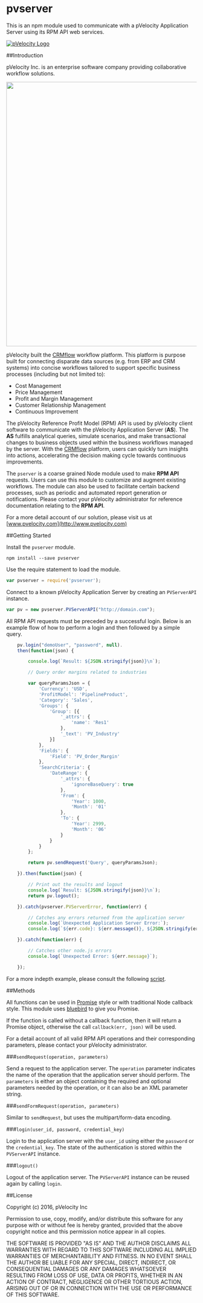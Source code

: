 # pvserver

This is an npm module used to communicate with a pVelocity Application Server using its RPM API web services.

[![pVelocity Logo](https://s3-us-west-2.amazonaws.com/pvmarketing/logo/pV+logo+transparent.png)](http://www.pvelocity.com)

##Introduction

pVelocity Inc. is an enterprise software company providing collaborative workflow solutions.

<img src="https://s3-us-west-2.amazonaws.com/pvmarketing/Images/Solution.png" width=700/>

pVelocity built the [CRMflow](http://www.crmflow.com) workflow platform. This platform is purpose built for connecting disparate data sources (e.g. from ERP and CRM systems) into concise workflows tailored to support specific business processes (including but not limited to):

* Cost Management
* Price Management
* Profit and Margin Management
* Customer Relationship Management
* Continuous Improvement

The pVelocity Reference Profit Model (RPM) API is used by pVelocity client software to communicate with the pVelocity Application Server (__AS__). The __AS__ fulfills analytical queries, simulate scenarios, and make transactional changes to business objects used within the business workflows managed by the server. With the [CRMflow](http://www.crmflow.com) platform, users can quickly turn insights into actions, accelerating the decision making cycle towards continuous improvements.

The ``pserver`` is a coarse grained Node module used to make __RPM API__ requests. Users can use this module to customize and augment existing workflows. The module can also be used to facilitate certain backend processes, such as periodic and automated report generation or notifications. Please contact your pVelocity administrator for reference documentation relating to the __RPM API__.

For a more detail account of our solution, please visit us at [www.pvelocity.com](http://www.pvelocity.com)

##Getting Started

Install the ``pvserver`` module.

    npm install --save pvserver

Use the require statement to load the module.

```js
var pvserver = require('pvserver');
```

Connect to a known pVelocity Application Server by creating an ``PVServerAPI`` instance.

```js
var pv = new pvserver.PVServerAPI("http://domain.com");
```

All RPM API requests must be preceded by a successful login. Below is an example flow of how to perform a login and then followed by a simple query.

```js
    pv.login("demoUser", "password", null).
    then(function(json) {

        console.log(`Result: ${JSON.stringify(json)}\n`);

        // Query order margins related to industries

        var queryParamsJson = {
            'Currency': 'USD',
            'ProfitModel': 'PipelineProduct',
            'Category': 'Sales',
            'Groups': {
                'Group': [{
                    '_attrs': {
                        'name': 'Res1'
                    },
                    '_text': 'PV_Industry'
                }]
            },
            'Fields': {
                'Field': 'PV_Order_Margin'
            },
            'SearchCriteria': {
                'DateRange': {
                    '_attrs': {
                        'ignoreBaseQuery': true
                    },
                    'From': {
                        'Year': 1000,
                        'Month': '01'
                    },
                    'To': {
                        'Year': 2999,
                        'Month': '06'
                    }
                }
            }
        };

        return pv.sendRequest('Query', queryParamsJson);

    }).then(function(json) {

        // Print out the results and logout
        console.log(`Result: ${JSON.stringify(json)}\n`);
        return pv.logout();

    }).catch(pvserver.PVServerError, function(err) {

        // Catches any errors returned from the application server
        console.log(`Unexpected Application Server Error:`);
        console.log(`${err.code}: ${err.message()}, ${JSON.stringify(err.status)}}`);

    }).catch(function(err) {

        // Catches other node.js errors
        console.log(`Unexpected Error: ${err.message}`);

    });
```

For a more indepth example, please consult the following [script](https://github.com/pVelocity/pvserver/blob/master/test/index.js).

##Methods

All functions can be used in [Promise](https://developer.mozilla.org/en/docs/Web/JavaScript/Reference/Global_Objects/Promise) style or with traditional Node callback style. This module uses [bluebird](http://bluebirdjs.com/docs/getting-started.html) to give you Promise.

If the function is called without a callback function, then it will return a Promise object, otherwise the call ``callback(err, json)`` will be used.

For a detail account of all valid RPM API operations and their corresponding parameters, please contact your pVelocity administrator.

###``sendRequest(operation, parameters)``

Send a request to the application server. The ``operation`` parameter indicates the name of the operation that the application server should perform. The ``parameters`` is either an object containing the required and optional parameters needed by the operation, or it can also be an XML parameter string.

###``sendFormRequest(operation, parameters)``

Similar to ``sendRequest``, but uses the multipart/form-data encoding.

###``login(user_id, password, credential_key)``

Login to the application server with the ``user_id`` using either the ``password`` or the ``credential_key``. The state of the authentication is stored within the ``PVServerAPI`` instance.

###``logout()``

Logout of the application server. The ``PVServerAPI`` instance can be reused again by calling ``login``.

##License

Copyright (c) 2016, pVelocity Inc

Permission to use, copy, modify, and/or distribute this software for any
purpose with or without fee is hereby granted, provided that the above
copyright notice and this permission notice appear in all copies.

THE SOFTWARE IS PROVIDED "AS IS" AND THE AUTHOR DISCLAIMS ALL WARRANTIES
WITH REGARD TO THIS SOFTWARE INCLUDING ALL IMPLIED WARRANTIES OF
MERCHANTABILITY AND FITNESS. IN NO EVENT SHALL THE AUTHOR BE LIABLE FOR
ANY SPECIAL, DIRECT, INDIRECT, OR CONSEQUENTIAL DAMAGES OR ANY DAMAGES
WHATSOEVER RESULTING FROM LOSS OF USE, DATA OR PROFITS, WHETHER IN AN
ACTION OF CONTRACT, NEGLIGENCE OR OTHER TORTIOUS ACTION, ARISING OUT OF
OR IN CONNECTION WITH THE USE OR PERFORMANCE OF THIS SOFTWARE.